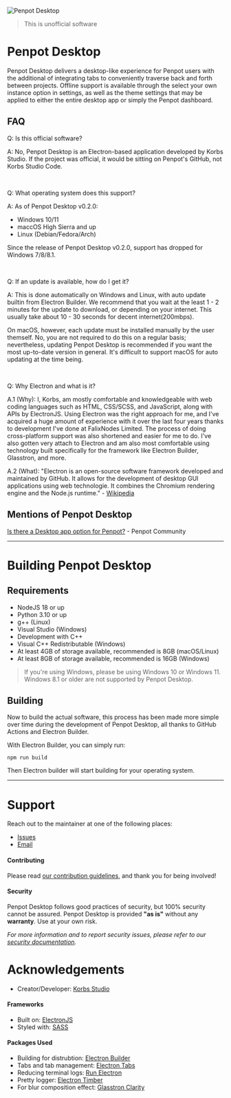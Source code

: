 ![Penpot Desktop](https://cdn.korbsstudio.com/images/Promo%20-%20Dark%20Background%20-%20Transparent%20-%20Slim.png)
> This is unofficial software

# Penpot Desktop
Penpot Desktop delivers a desktop-like experience for Penpot users with the additional of integrating tabs to conveniently traverse back and forth between projects. Offline support is available through the select your own instance option in settings, as well as the theme settings that may be applied to either the entire desktop app or simply the Penpot dashboard.  

<!-- ## Downloads
 - Microsoft Windows - [[Download]()] [[Microsoft Store]()]
 - macOS - [[Download]()]
 - Linux - [[Snap Store]()] -->

## FAQ
Q: Is this official software?

A: No, Penpot Desktop is an Electron-based application developed by Korbs Studio. If the project was official, it would be sitting on Penpot's GitHub, not Korbs Studio Code.

<br>

Q: What operating system does this support?

A: As of Penpot Desktop v0.2.0:
 - Windows 10/11
 - maccOS High Sierra and up
 - Linux (Debian/Fedora/Arch)

Since the release of Penpot Desktop v0.2.0, support has dropped for Windows 7/8/8.1.

<br>

Q: If an update is available, how do I get it?

A: This is done automatically on Windows and Linux, with auto update builtin from Electron Builder. We recommend that you wait at the least 1 - 2 minutes for the update to download, or depending on your internet. This usually take about 10 - 30 seconds for decent internet(200mbps).

On macOS, however, each update must be installed manually by the user themself. No, you are not required to do this on a regular basis; nevertheless, updating Penpot Desktop is recommended if you want the most up-to-date version in general. It's difficult to support macOS for auto updating at the time being.

<br>

Q: Why Electron and what is it?

A.1 (Why): I, Korbs, am mostly comfortable and knowledgeable with web coding languages such as HTML, CSS/SCSS, and JavaScript, along with APIs by ElectronJS. Using Electron was the right approach for me, and I've acquired a huge amount of experience with it over the last four years thanks to development I've done at FalixNodes Limited. The process of doing cross-platform support was also shortened and easier for me to do. I've also gotten very attach to Electron and am also most comfortable using technology built specifically for the framework like Electron Builder, Glasstron, and more.

A.2 (What): "Electron is an open-source software framework developed and maintained by GitHub. It allows for the development of desktop GUI applications using web technologie. It combines the Chromium rendering engine and the Node.js runtime." - [Wikipedia](https://en.wikipedia.org/wiki/Electron_(software_framework))

## Mentions of Penpot Desktop
[Is there a Desktop app option for Penpot?](https://community.penpot.app/t/is-there-a-desktop-app-option-for-penpot/2038) - Penpot Community

___

# Building Penpot Desktop
## Requirements
 - NodeJS 18 or up
 - Python 3.10 or up
 - g++ (Linux)
 - Visual Studio (Windows)
  - Development with C++
 - Visual C++ Redistributable (Windows)
 - At least 4GB of storage available, recommended is 8GB (macOS/Linux)
 - At least 8GB of storage available, recommended is 16GB (Windows)

 > If you're using Windows, please be using Windows 10 or Windows 11. Windows 8.1 or older are not supported by Penpot Desktop.

## Building
Now to build the actual software, this process has been made more simple over time during the development of Penpot Desktop, all thanks to GitHub Actions and Electron Builder. 

With Electron Builder, you can simply run:
```
npm run build
```

Then Electron builder will start building for your operating system.

___

# Support
Reach out to the maintainer at one of the following places:

- [Issues](https://code.korbsstudio.com/KorbsStudio/Penpot-Desktop/-/issues)
- [Email](mailto:hello@korbsstudio.com)

#### Contributing
Please read [our contribution guidelines](docs/CONTRIBUTING.md), and thank you for being involved!

#### Security
Penpot Desktop follows good practices of security, but 100% security cannot be assured.
Penpot Desktop is provided **"as is"** without any **warranty**. Use at your own risk.

_For more information and to report security issues, please refer to our [security documentation](docs/SECURITY.md)._

# Acknowledgements
 - Creator/Developer: [Korbs Studio](https://korbsstudio.com/)
 <!-- - Past Contributors:  -->

#### Frameworks
 - Built on: [ElectronJS](https://electronjs.org/)
 - Styled with: [SASS](https://sass-lang.com/)

#### Packages Used
 - Building for distrubtion: [Electron Builder](https://github.com/electron-userland/electron-builder/)
 - Tabs and tab management: [Electron Tabs](https://github.com/brrd/electron-tabs)
 - Reducing terminal logs: [Run Electron](https://github.com/sindresorhus/run-electron)
 - Pretty logger: [Electron Timber](https://github.com/sindresorhus/electron-timber)
 - For blur composition effect: [Glasstron Clarity](https://code.korbsstudio.com/KorbsStudio/Glasstron-Clarity)